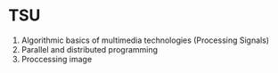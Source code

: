 # TSU
1. Algorithmic basics of multimedia technologies (Processing Signals)
2. Parallel and distributed programming
3. Proccessing image
